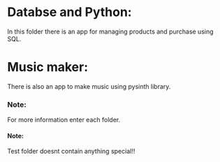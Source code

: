 # Databse and Python:
In this folder there is an app for managing products and purchase using SQL.
# Music maker:
There is also an app to make music using pysinth library.

### Note: 
For more information enter each folder.

#### Note:
Test folder doesnt contain  anything special!!